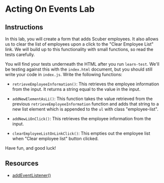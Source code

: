 # Acting On Events Lab

## Instructions

In this lab, you will create a form that adds Scuber employees. It also allows
us to clear the list of employees upon a click to the "Clear Employee List"
link. We will build up to this functionality with small functions, so read the
tests carefully.

You will find your tests underneath the HTML after you run `learn-test`. We'll
be testing against this with the `index.html` document, but you should still
write your code in `index.js`. Write the following functions:

- `retrieveEmployeeInformation()`: This retrieves the employee information from
  the input. It returns a string equal to the value in the input.

- `addNewElementAsLi()`: This function takes the value retrieved from the
  previous `retrieveEmployeeInformation` function and adds that string to a new
  list element which is appended to the `ul` with class "employee-list".

- `addNewLiOnClick()`: This retrieves the employee information from the input.

- `clearEmployeeListOnLinkClick()`: This empties out the employee list when
  "Clear employee list" button clicked.

Have fun, and good luck!

## Resources

- [addEventListener()](https://developer.mozilla.org/en-US/docs/Web/API/EventTarget/addEventListener)
